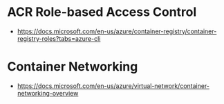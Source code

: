 # ACR Role-based Access Control
- https://docs.microsoft.com/en-us/azure/container-registry/container-registry-roles?tabs=azure-cli

# Container Networking
- https://docs.microsoft.com/en-us/azure/virtual-network/container-networking-overview